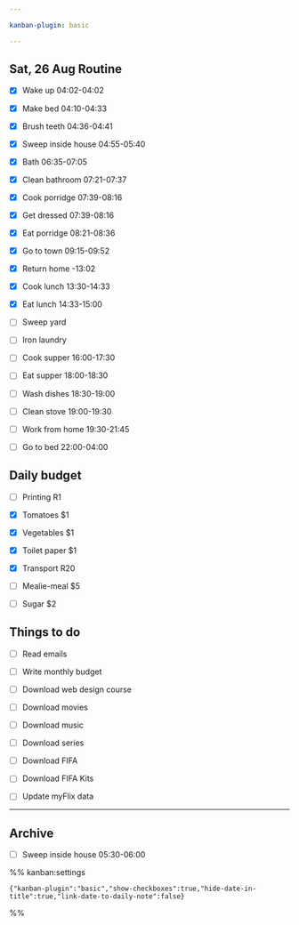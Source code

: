 ```yaml
---

kanban-plugin: basic

---
```


## Sat, 26 Aug Routine

- [x] Wake up 04:02-04:02
- [x] Make bed 04:10-04:33
- [x] Brush teeth 04:36-04:41
- [x] Sweep inside house 04:55-05:40
- [x] Bath 06:35-07:05
- [x] Clean bathroom 07:21-07:37
- [x] Cook porridge 07:39-08:16
- [x] Get dressed 07:39-08:16
- [x] Eat porridge 08:21-08:36
- [x] Go to town 09:15-09:52
- [x] Return home -13:02
- [x] Cook lunch 13:30-14:33
- [x] Eat lunch 14:33-15:00
- [ ] Sweep yard
- [ ] Iron laundry
- [ ] Cook supper 16:00-17:30
- [ ] Eat supper 18:00-18:30
- [ ] Wash dishes 18:30-19:00
- [ ] Clean stove 19:00-19:30
- [ ] Work from home 19:30-21:45
- [ ] Go to bed 22:00-04:00


## Daily budget

- [ ] Printing R1
- [x] Tomatoes $1
- [x] Vegetables $1
- [x] Toilet paper $1
- [x] Transport R20
- [ ] Mealie-meal $5
- [ ] Sugar $2


## Things to do

- [ ] Read emails
- [ ] Write monthly budget
- [ ] Download web design course
- [ ] Download movies
- [ ] Download music
- [ ] Download series
- [ ] Download FIFA
- [ ] Download FIFA Kits
- [ ] Update myFlix data


***

## Archive

- [ ] Sweep inside house 05:30-06:00

%% kanban:settings
```
{"kanban-plugin":"basic","show-checkboxes":true,"hide-date-in-title":true,"link-date-to-daily-note":false}
```
%%